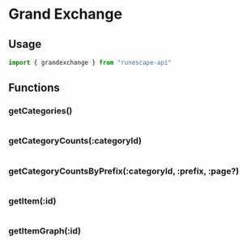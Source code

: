 # Grand Exchange

## Usage

```javascript
import { grandexchange } from "runescape-api"
```

## Functions

### getCategories\(\) <a id="getcategories"></a>

```javascript

```

### getCategoryCounts\(:categoryId\) <a id="getcategorycounts-categoryid"></a>

```javascript

```

### getCategoryCountsByPrefix\(:categoryId, :prefix, :page?\) <a id="getcategorycountsbyprefix-categoryid-prefix-page"></a>

```javascript

```

### getItem\(:id\) <a id="getitem-id"></a>

```javascript

```

### getItemGraph\(:id\) <a id="getitemgraph-id"></a>

```javascript

```

